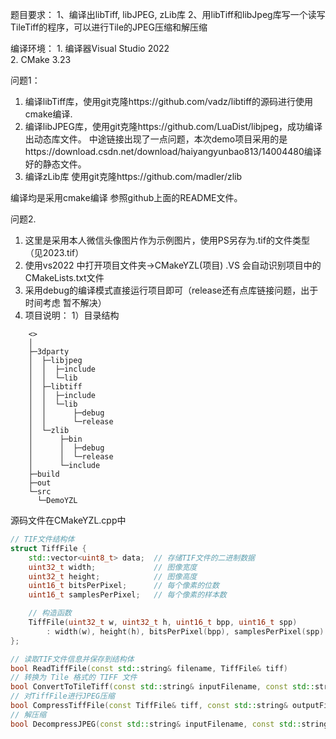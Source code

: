 题目要求：
	1、编译出libTiff, libJPEG, zLib库
	2、用libTiff和libJpeg库写一个读写TileTiff的程序，可以进行Tile的JPEG压缩和解压缩

编译环境：
	1. 编译器Visual Studio 2022  
	2. CMake 3.23

问题1：
1. 编译libTiff库，使用git克隆https://github.com/vadz/libtiff的源码进行使用cmake编译.
2. 编译libJPEG库，使用git克隆https://github.com/LuaDist/libjpeg，成功编译出动态库文件。
   中途链接出现了一点问题，本次demo项目采用的是https://download.csdn.net/download/haiyangyunbao813/14004480编译好的静态文件。
3. 编译zLib库 使用git克隆https://github.com/madler/zlib 

编译均是采用cmake编译 参照github上面的README文件。

问题2.
1. 这里是采用本人微信头像图片作为示例图片，使用PS另存为.tif的文件类型（见2023.tif）
2. 使用vs2022 中打开项目文件夹->CMakeYZL(项目) .VS 会自动识别项目中的CMakeLists.txt文件
3. 采用debug的编译模式直接运行项目即可（release还有点库链接问题，出于时间考虑 暂不解决）
4. 项目说明：
1）目录结构
~~~Tree
	<>
	│
	├─3dparty
	│  ├─libjpeg
	│  │  ├─include
	│  │  └─lib
	│  ├─libtiff
	│  │  ├─include
	│  │  └─lib
	│  │      ├─debug
	│  │      └─release
	│  └─zlib
	│      ├─bin
	│      │  ├─debug
	│      │  └─release
	│      └─include
	├─build
	├─out
	└─src
  	  └─DemoYZL
~~~

源码文件在CMakeYZL.cpp中
~~~C++
// TIF文件结构体
struct TiffFile {
    std::vector<uint8_t> data;  // 存储TIF文件的二进制数据
    uint32_t width;             // 图像宽度
    uint32_t height;            // 图像高度
    uint16_t bitsPerPixel;      // 每个像素的位数
    uint16_t samplesPerPixel;   // 每个像素的样本数

    // 构造函数
    TiffFile(uint32_t w, uint32_t h, uint16_t bpp, uint16_t spp)
        : width(w), height(h), bitsPerPixel(bpp), samplesPerPixel(spp) {}
};

// 读取TIF文件信息并保存到结构体
bool ReadTiffFile(const std::string& filename, TiffFile& tiff) 
// 转换为 Tile 格式的 TIFF 文件
bool ConvertToTileTiff(const std::string& inputFilename, const std::string& outputFilename, TiffFile& tiff, int tileWidth, int tileHeight)
// 对TiffFile进行JPEG压缩
bool CompressTiffFile(const TiffFile& tiff, const std::string& outputFilename, int compressionQuality)
// 解压缩
bool DecompressJPEG(const std::string& inputFilename, const std::string& outputFilename)
~~~




